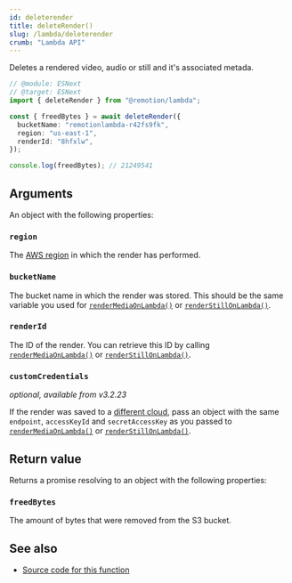 ```yaml
---
id: deleterender
title: deleteRender()
slug: /lambda/deleterender
crumb: "Lambda API"
---
```


Deletes a rendered video, audio or still and it's associated metada.

```ts twoslash
// @module: ESNext
// @target: ESNext
import { deleteRender } from "@remotion/lambda";

const { freedBytes } = await deleteRender({
  bucketName: "remotionlambda-r42fs9fk",
  region: "us-east-1",
  renderId: "8hfxlw",
});

console.log(freedBytes); // 21249541
```

## Arguments

An object with the following properties:

### `region`

The [AWS region](/docs/lambda/region-selection) in which the render has performed.

### `bucketName`

The bucket name in which the render was stored. This should be the same variable you used for [`renderMediaOnLambda()`](/docs/lambda/rendermediaonlambda) or [`renderStillOnLambda()`](/docs/lambda/renderstillonlambda).

### `renderId`

The ID of the render. You can retrieve this ID by calling [`renderMediaOnLambda()`](/docs/lambda/rendermediaonlambda) or [`renderStillOnLambda()`](/docs/lambda/renderstillonlambda).

### `customCredentials`

_optional, available from v3.2.23_

If the render was saved to a [different cloud](/docs/lambda/custom-destination#saving-to-another-cloud), pass an object with the same `endpoint`, `accessKeyId` and `secretAccessKey` as you passed to [`renderMediaOnLambda()`](/docs/lambda/rendermediaonlambda#outname) or [`renderStillOnLambda()`](/docs/lambda/renderstillonlambda#outname).

## Return value

Returns a promise resolving to an object with the following properties:

### `freedBytes`

The amount of bytes that were removed from the S3 bucket.

## See also

- [Source code for this function](https://github.com/remotion-dev/remotion/blob/main/packages/lambda/src/api/delete-render.ts)
